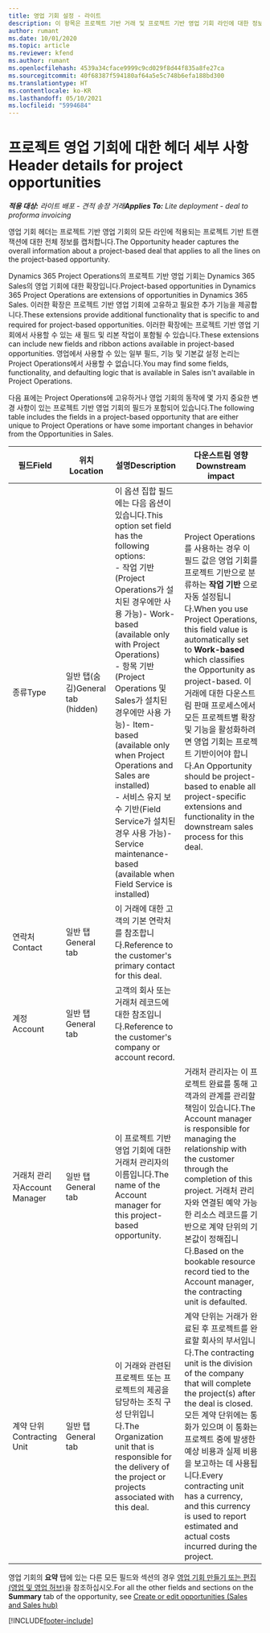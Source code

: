 ```yaml
---
title: 영업 기회 설정 - 라이트
description: 이 항목은 프로젝트 기반 거래 및 프로젝트 기반 영업 기회 라인에 대한 정보를 제공합니다.
author: rumant
ms.date: 10/01/2020
ms.topic: article
ms.reviewer: kfend
ms.author: rumant
ms.openlocfilehash: 4539a34cface9999c9cd029f8d44f835a8fe27ca
ms.sourcegitcommit: 40f68387f594180af64a5e5c748b6efa188bd300
ms.translationtype: HT
ms.contentlocale: ko-KR
ms.lasthandoff: 05/10/2021
ms.locfileid: "5994684"
---
```

# <a name="header-details-for-project-opportunities"></a><span data-ttu-id="c3b79-103">프로젝트 영업 기회에 대한 헤더 세부 사항</span><span class="sxs-lookup"><span data-stu-id="c3b79-103">Header details for project opportunities</span></span>

<span data-ttu-id="c3b79-104">_**적용 대상:** 라이트 배포 - 견적 송장 거래_</span><span class="sxs-lookup"><span data-stu-id="c3b79-104">_**Applies To:** Lite deployment - deal to proforma invoicing_</span></span>

<span data-ttu-id="c3b79-105">영업 기회 헤더는 프로젝트 기반 영업 기회의 모든 라인에 적용되는 프로젝트 기반 트랜잭션에 대한 전체 정보를 캡처합니다.</span><span class="sxs-lookup"><span data-stu-id="c3b79-105">The Opportunity header captures the overall information about a project-based deal that applies to all the lines on the project-based opportunity.</span></span>

<span data-ttu-id="c3b79-106">Dynamics 365 Project Operations의 프로젝트 기반 영업 기회는 Dynamics 365 Sales의 영업 기회에 대한 확장입니다.</span><span class="sxs-lookup"><span data-stu-id="c3b79-106">Project-based opportunities in Dynamics 365 Project Operations are extensions of opportunities in Dynamics 365 Sales.</span></span> <span data-ttu-id="c3b79-107">이러한 확장은 프로젝트 기반 영업 기회에 고유하고 필요한 추가 기능을 제공합니다.</span><span class="sxs-lookup"><span data-stu-id="c3b79-107">These extensions provide additional functionality that is specific to and required for project-based opportunities.</span></span> <span data-ttu-id="c3b79-108">이러한 확장에는 프로젝트 기반 영업 기회에서 사용할 수 있는 새 필드 및 리본 작업이 포함될 수 있습니다.</span><span class="sxs-lookup"><span data-stu-id="c3b79-108">These extensions can include new fields and ribbon actions available in project-based opportunities.</span></span> <span data-ttu-id="c3b79-109">영업에서 사용할 수 있는 일부 필드, 기능 및 기본값 설정 논리는 Project Operations에서 사용할 수 없습니다.</span><span class="sxs-lookup"><span data-stu-id="c3b79-109">You may find some fields, functionality, and defaulting logic that is available in Sales isn't available in Project Operations.</span></span>

<span data-ttu-id="c3b79-110">다음 표에는 Project Operations에 고유하거나 영업 기회의 동작에 몇 가지 중요한 변경 사항이 있는 프로젝트 기반 영업 기회의 필드가 포함되어 있습니다.</span><span class="sxs-lookup"><span data-stu-id="c3b79-110">The following table includes the fields in a project-based opportunity that are either unique to Project Operations or have some important changes in behavior from the Opportunities in Sales.</span></span>

| <span data-ttu-id="c3b79-111">**필드**</span><span class="sxs-lookup"><span data-stu-id="c3b79-111">**Field**</span></span> | <span data-ttu-id="c3b79-112">**위치**</span><span class="sxs-lookup"><span data-stu-id="c3b79-112">**Location**</span></span> | <span data-ttu-id="c3b79-113">**설명**</span><span class="sxs-lookup"><span data-stu-id="c3b79-113">**Description**</span></span> | <span data-ttu-id="c3b79-114">**다운스트림 영향**</span><span class="sxs-lookup"><span data-stu-id="c3b79-114">**Downstream impact**</span></span> |
| --- | --- | --- | --- |
| <span data-ttu-id="c3b79-115">종류</span><span class="sxs-lookup"><span data-stu-id="c3b79-115">Type</span></span> | <span data-ttu-id="c3b79-116">일반 탭(숨김)</span><span class="sxs-lookup"><span data-stu-id="c3b79-116">General tab (hidden)</span></span> | <span data-ttu-id="c3b79-117">이 옵션 집합 필드에는 다음 옵션이 있습니다.</span><span class="sxs-lookup"><span data-stu-id="c3b79-117">This option set field has the following options:</span></span></br><span data-ttu-id="c3b79-118">- 작업 기반(Project Operations가 설치된 경우에만 사용 가능)</span><span class="sxs-lookup"><span data-stu-id="c3b79-118">- Work-based (available only with Project Operations)</span></span></br><span data-ttu-id="c3b79-119">- 항목 기반(Project Operations 및 Sales가 설치된 경우에만 사용 가능)</span><span class="sxs-lookup"><span data-stu-id="c3b79-119">- Item-based (available only when Project Operations and Sales are installed)</span></span></br><span data-ttu-id="c3b79-120">- 서비스 유지 보수 기반(Field Service가 설치된 경우 사용 가능)</span><span class="sxs-lookup"><span data-stu-id="c3b79-120">- Service maintenance-based (available when Field Service is installed)</span></span> | <span data-ttu-id="c3b79-121">Project Operations를 사용하는 경우 이 필드 값은 영업 기회를 프로젝트 기반으로 분류하는 **작업 기반** 으로 자동 설정됩니다.</span><span class="sxs-lookup"><span data-stu-id="c3b79-121">When you use Project Operations, this field value is automatically set to **Work-based** which classifies the Opportunity as project-based.</span></span> <span data-ttu-id="c3b79-122">이 거래에 대한 다운스트림 판매 프로세스에서 모든 프로젝트별 확장 및 기능을 활성화하려면 영업 기회는 프로젝트 기반이어야 합니다.</span><span class="sxs-lookup"><span data-stu-id="c3b79-122">An Opportunity should be project-based to enable all project-specific extensions and functionality in the downstream sales process for this deal.</span></span> |
| <span data-ttu-id="c3b79-123">연락처</span><span class="sxs-lookup"><span data-stu-id="c3b79-123">Contact</span></span> | <span data-ttu-id="c3b79-124">일반 탭</span><span class="sxs-lookup"><span data-stu-id="c3b79-124">General tab</span></span> | <span data-ttu-id="c3b79-125">이 거래에 대한 고객의 기본 연락처를 참조합니다.</span><span class="sxs-lookup"><span data-stu-id="c3b79-125">Reference to the customer's primary contact for this deal.</span></span> | |
| <span data-ttu-id="c3b79-126">계정</span><span class="sxs-lookup"><span data-stu-id="c3b79-126">Account</span></span> | <span data-ttu-id="c3b79-127">일반 탭</span><span class="sxs-lookup"><span data-stu-id="c3b79-127">General tab</span></span> | <span data-ttu-id="c3b79-128">고객의 회사 또는 거래처 레코드에 대한 참조입니다.</span><span class="sxs-lookup"><span data-stu-id="c3b79-128">Reference to the customer's company or account record.</span></span> | |
| <span data-ttu-id="c3b79-129">거래처 관리자</span><span class="sxs-lookup"><span data-stu-id="c3b79-129">Account Manager</span></span> | <span data-ttu-id="c3b79-130">일반 탭</span><span class="sxs-lookup"><span data-stu-id="c3b79-130">General tab</span></span> | <span data-ttu-id="c3b79-131">이 프로젝트 기반 영업 기회에 대한 거래처 관리자의 이름입니다.</span><span class="sxs-lookup"><span data-stu-id="c3b79-131">The name of the Account manager for this project-based opportunity.</span></span> | <span data-ttu-id="c3b79-132">거래처 관리자는 이 프로젝트 완료를 통해 고객과의 관계를 관리할 책임이 있습니다.</span><span class="sxs-lookup"><span data-stu-id="c3b79-132">The Account manager is responsible for managing the relationship with the customer through the completion of this project.</span></span> <span data-ttu-id="c3b79-133">거래처 관리자와 연결된 예약 가능한 리소스 레코드를 기반으로 계약 단위의 기본값이 정해집니다.</span><span class="sxs-lookup"><span data-stu-id="c3b79-133">Based on the bookable resource record tied to the Account manager, the contracting unit is defaulted.</span></span> |
| <span data-ttu-id="c3b79-134">계약 단위</span><span class="sxs-lookup"><span data-stu-id="c3b79-134">Contracting Unit</span></span> | <span data-ttu-id="c3b79-135">일반 탭</span><span class="sxs-lookup"><span data-stu-id="c3b79-135">General tab</span></span> | <span data-ttu-id="c3b79-136">이 거래와 관련된 프로젝트 또는 프로젝트의 제공을 담당하는 조직 구성 단위입니다.</span><span class="sxs-lookup"><span data-stu-id="c3b79-136">The Organization unit that is responsible for the delivery of the project or projects associated with this deal.</span></span> | <span data-ttu-id="c3b79-137">계약 단위는 거래가 완료된 후 프로젝트를 완료할 회사의 부서입니다.</span><span class="sxs-lookup"><span data-stu-id="c3b79-137">The contracting unit is the division of the company that will complete the project(s) after the deal is closed.</span></span> <span data-ttu-id="c3b79-138">모든 계약 단위에는 통화가 있으며 이 통화는 프로젝트 중에 발생한 예상 비용과 실제 비용을 보고하는 데 사용됩니다.</span><span class="sxs-lookup"><span data-stu-id="c3b79-138">Every contracting unit has a currency, and this currency is used to report estimated and actual costs incurred during the project.</span></span> |

<span data-ttu-id="c3b79-139">영업 기회의 **요약** 탭에 있는 다른 모든 필드와 섹션의 경우 [영업 기회 만들기 또는 편집(영업 및 영업 허브)](/dynamics365/sales-enterprise/create-edit-opportunity-sales)을 참조하십시오.</span><span class="sxs-lookup"><span data-stu-id="c3b79-139">For all the other fields and sections on the **Summary** tab of the opportunity, see [Create or edit opportunities (Sales and Sales hub)](/dynamics365/sales-enterprise/create-edit-opportunity-sales)</span></span>


[!INCLUDE[footer-include](../../includes/footer-banner.md)]

